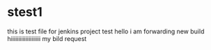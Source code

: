 # stest1
this is test file for jenkins project 
test 
hello i am forwarding new build 
hiiiiiiiiiiiiiiiiiiii
my bild request 
